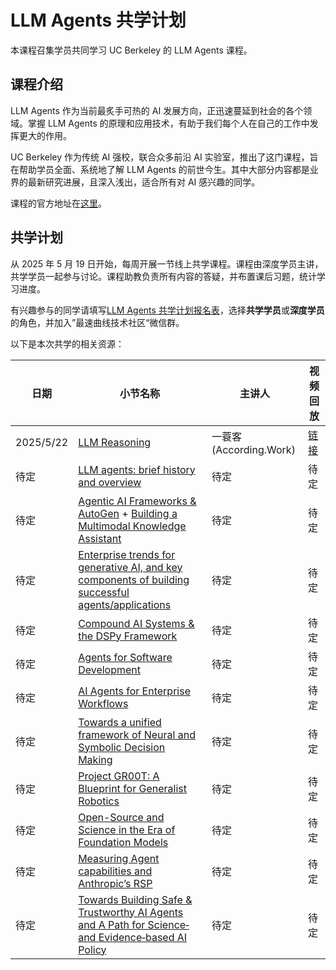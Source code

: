 # LLM Agents 共学计划

本课程召集学员共同学习 UC Berkeley 的 LLM Agents 课程。

## 课程介绍

LLM Agents 作为当前最炙手可热的 AI 发展方向，正迅速蔓延到社会的各个领域。掌握 LLM Agents 的原理和应用技术，有助于我们每个人在自己的工作中发挥更大的作用。

UC Berkeley 作为传统 AI 强校，联合众多前沿 AI 实验室，推出了这门课程，旨在帮助学员全面、系统地了解 LLM Agents 的前世今生。其中大部分内容都是业界的最新研究进展，且深入浅出，适合所有对 AI 感兴趣的同学。

课程的官方地址在[这里](https://llmagents-learning.org/f24)。

## 共学计划

从 2025 年 5 月 19 日开始，每周开展一节线上共学课程。课程由深度学员主讲，共学学员一起参与讨论。课程助教负责所有内容的答疑，并布置课后习题，统计学习进度。

有兴趣参与的同学请填写[LLM Agents 共学计划报名表](https://docs.qq.com/form/page/DTWxtR3BrcmVFZVFa)，选择**共学学员**或**深度学员**的角色，并加入”最速曲线技术社区“微信群。

以下是本次共学的相关资源：

| 日期 | 小节名称 | 主讲人 | 视频回放 |
|---|---|---|---|
|2025/5/22| [LLM Reasoning](https://rdi.berkeley.edu/llm-agents-mooc/slides/llm-reasoning.pdf) | 一蓑客 (According.Work) | [链接](https://www.bilibili.com/video/BV13YjEzhEWD/?share_source=copy_web&vd_source=3f258476a6487ba5ca6427ce85ef2d5f) |
| 待定 | [LLM agents: brief history and overview](https://rdi.berkeley.edu/llm-agents-mooc/slides/llm_agent_history.pdf) | 待定 | 待定 |
| 待定 | [Agentic AI Frameworks & AutoGen](https://rdi.berkeley.edu/llm-agents-mooc/slides/autogen.pdf) + [Building a Multimodal Knowledge Assistant](https://rdi.berkeley.edu/llm-agents-mooc/slides/MKA.pdf) | 待定 | 待定 |
| 待定 | [Enterprise trends for generative AI, and key components of building successful agents/applications](https://rdi.berkeley.edu/llm-agents-mooc/slides/Burak_slides.pdf) | 待定 | 待定 |
| 待定 | [Compound AI Systems & the DSPy Framework](https://rdi.berkeley.edu/llm-agents-mooc/slides/dspy_lec.pdf) | 待定 | 待定 |
| 待定 | [Agents for Software Development](https://rdi.berkeley.edu/llm-agents-mooc/slides/neubig24softwareagents.pdf) | 待定 | 待定 |
| 待定 | [AI Agents for Enterprise Workflows](https://rdi.berkeley.edu/llm-agents-mooc/slides/agentworkflows.pdf) | 待定 | 待定 |
| 待定 | [Towards a unified framework of Neural and Symbolic Decision Making](https://rdi.berkeley.edu/llm-agents-mooc/slides/102824-yuandongtian.pdf) | 待定 | 待定 |
| 待定 | [Project GR00T: A Blueprint for Generalist Robotics](https://rdi.berkeley.edu/llm-agents/assets/jimfangr00t.pdf) | 待定 | 待定 |
| 待定 | [Open-Source and Science in the Era of Foundation Models](https://rdi.berkeley.edu/llm-agents-mooc/slides/percyliang.pdf) | 待定 | 待定 |
| 待定 | [Measuring Agent capabilities and Anthropic’s RSP](https://rdi.berkeley.edu/llm-agents-mooc/slides/antrsp.pdf) | 待定 | 待定 |
| 待定 | [Towards Building Safe & Trustworthy AI Agents and A Path for Science‑ and Evidence‑based AI Policy](https://rdi.berkeley.edu/llm-agents/assets/dawn-agent-safety.pdf) | 待定 | 待定 |
